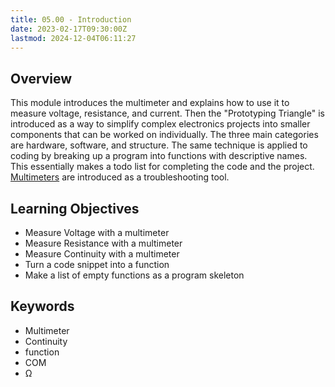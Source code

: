 ```yaml
---
title: 05.00 - Introduction
date: 2023-02-17T09:30:00Z
lastmod: 2024-12-04T06:11:27
---
```


## Overview

This module introduces the multimeter and explains how to use it to measure voltage, resistance, and current. Then the "Prototyping Triangle" is introduced as a way to simplify complex electronics projects into smaller components that can be worked on individually. The three main categories are hardware, software, and structure. The same technique is applied to coding by breaking up a program into functions with descriptive names. This essentially makes a todo list for completing the code and the project. [Multimeters](../../../../electronics/how-to-use-a-multimeter.md) are introduced as a troubleshooting tool.

## Learning Objectives

- Measure Voltage with a multimeter
- Measure Resistance with a multimeter
- Measure Continuity with a multimeter
- Turn a code snippet into a function
- Make a list of empty functions as a program skeleton

## Keywords

- Multimeter
- Continuity
- function
- COM
- Ω
